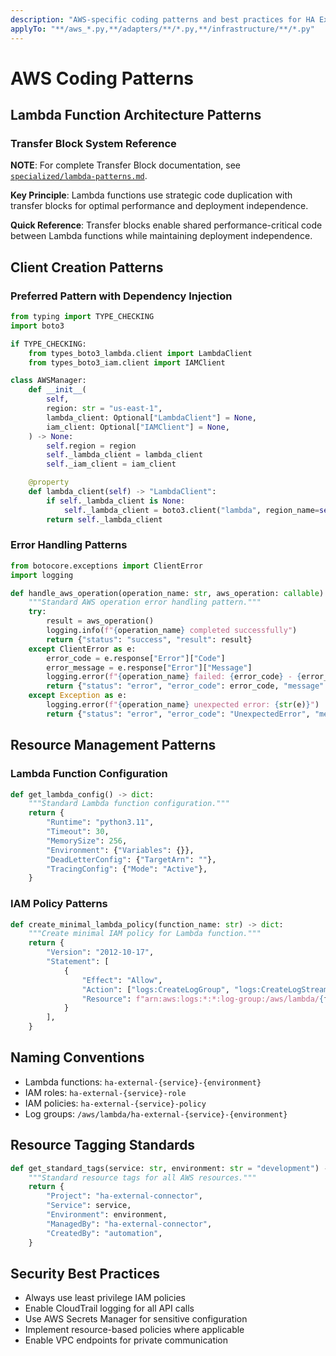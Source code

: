 ```yaml
---
description: "AWS-specific coding patterns and best practices for HA External Connector"
applyTo: "**/aws_*.py,**/adapters/**/*.py,**/infrastructure/**/*.py"
---
```


# AWS Coding Patterns

## Lambda Function Architecture Patterns

### Transfer Block System Reference

**NOTE**: For complete Transfer Block documentation, see [`specialized/lambda-patterns.md`](./lambda-patterns.md).

**Key Principle**: Lambda functions use strategic code duplication with transfer blocks
for optimal performance and deployment independence.

**Quick Reference**: Transfer blocks enable shared performance-critical code between
Lambda functions while maintaining deployment independence.

## Client Creation Patterns

### Preferred Pattern with Dependency Injection

```python
from typing import TYPE_CHECKING
import boto3

if TYPE_CHECKING:
    from types_boto3_lambda.client import LambdaClient
    from types_boto3_iam.client import IAMClient

class AWSManager:
    def __init__(
        self,
        region: str = "us-east-1",
        lambda_client: Optional["LambdaClient"] = None,
        iam_client: Optional["IAMClient"] = None,
    ) -> None:
        self.region = region
        self._lambda_client = lambda_client
        self._iam_client = iam_client

    @property
    def lambda_client(self) -> "LambdaClient":
        if self._lambda_client is None:
            self._lambda_client = boto3.client("lambda", region_name=self.region)  # pyright: ignore
        return self._lambda_client
```

### Error Handling Patterns

```python
from botocore.exceptions import ClientError
import logging

def handle_aws_operation(operation_name: str, aws_operation: callable) -> dict:
    """Standard AWS operation error handling pattern."""
    try:
        result = aws_operation()
        logging.info(f"{operation_name} completed successfully")
        return {"status": "success", "result": result}
    except ClientError as e:
        error_code = e.response["Error"]["Code"]
        error_message = e.response["Error"]["Message"]
        logging.error(f"{operation_name} failed: {error_code} - {error_message}")
        return {"status": "error", "error_code": error_code, "message": error_message}
    except Exception as e:
        logging.error(f"{operation_name} unexpected error: {str(e)}")
        return {"status": "error", "error_code": "UnexpectedError", "message": str(e)}
```

## Resource Management Patterns

### Lambda Function Configuration

```python
def get_lambda_config() -> dict:
    """Standard Lambda function configuration."""
    return {
        "Runtime": "python3.11",
        "Timeout": 30,
        "MemorySize": 256,
        "Environment": {"Variables": {}},
        "DeadLetterConfig": {"TargetArn": ""},
        "TracingConfig": {"Mode": "Active"},
    }
```

### IAM Policy Patterns

```python
def create_minimal_lambda_policy(function_name: str) -> dict:
    """Create minimal IAM policy for Lambda function."""
    return {
        "Version": "2012-10-17",
        "Statement": [
            {
                "Effect": "Allow",
                "Action": ["logs:CreateLogGroup", "logs:CreateLogStream", "logs:PutLogEvents"],
                "Resource": f"arn:aws:logs:*:*:log-group:/aws/lambda/{function_name}*",
            }
        ],
    }
```

## Naming Conventions

- Lambda functions: `ha-external-{service}-{environment}`
- IAM roles: `ha-external-{service}-role`
- IAM policies: `ha-external-{service}-policy`
- Log groups: `/aws/lambda/ha-external-{service}-{environment}`

## Resource Tagging Standards

```python
def get_standard_tags(service: str, environment: str = "development") -> dict:
    """Standard resource tags for all AWS resources."""
    return {
        "Project": "ha-external-connector",
        "Service": service,
        "Environment": environment,
        "ManagedBy": "ha-external-connector",
        "CreatedBy": "automation",
    }
```

## Security Best Practices

- Always use least privilege IAM policies
- Enable CloudTrail logging for all API calls
- Use AWS Secrets Manager for sensitive configuration
- Implement resource-based policies where applicable
- Enable VPC endpoints for private communication
